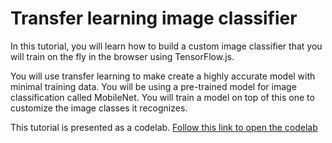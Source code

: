 # Transfer learning image classifier

In this tutorial, you will learn how to build a custom image classifier that you will train on the fly in the browser using TensorFlow.js.

You will use transfer learning to make create a highly accurate model with minimal training data. You will be using a pre-trained model for image classification called MobileNet. You will train a model on top of this one to customize the image classes it recognizes.

This tutorial is presented as a codelab. [Follow this link to open the codelab](https://codelabs.developers.google.com/codelabs/tensorflowjs-teachablemachine-codelab/index.html)

